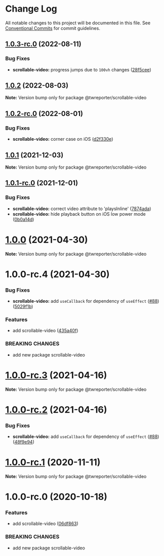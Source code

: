 # Change Log

All notable changes to this project will be documented in this file.
See [Conventional Commits](https://conventionalcommits.org) for commit guidelines.

## [1.0.3-rc.0](https://github.com/twreporter/orangutan/compare/@twreporter/scrollable-video@1.0.2...@twreporter/scrollable-video@1.0.3-rc.0) (2022-08-11)


### Bug Fixes

* **scrollable-video:** progress jumps due to `100vh` changes ([28f5cee](https://github.com/twreporter/orangutan/commit/28f5cee17766c569b7a41606bfb16841b24c308f))





## [1.0.2](https://github.com/twreporter/orangutan/compare/@twreporter/scrollable-video@1.0.2-rc.0...@twreporter/scrollable-video@1.0.2) (2022-08-03)

**Note:** Version bump only for package @twreporter/scrollable-video





## [1.0.2-rc.0](https://github.com/twreporter/orangutan/compare/@twreporter/scrollable-video@1.0.1...@twreporter/scrollable-video@1.0.2-rc.0) (2022-08-01)


### Bug Fixes

* **scrollable-video:** corner case on iOS ([d2f330e](https://github.com/twreporter/orangutan/commit/d2f330eee30fad29f1d1a674e1516b0c379511e2))





## [1.0.1](https://github.com/twreporter/orangutan/compare/@twreporter/scrollable-video@1.0.1-rc.0...@twreporter/scrollable-video@1.0.1) (2021-12-03)

**Note:** Version bump only for package @twreporter/scrollable-video





## [1.0.1-rc.0](https://github.com/twreporter/orangutan/compare/@twreporter/scrollable-video@1.0.0...@twreporter/scrollable-video@1.0.1-rc.0) (2021-12-01)


### Bug Fixes

* **scrollable-video:** correct video attribute to 'playsInline' ([7874ada](https://github.com/twreporter/orangutan/commit/7874ada56803668ec9d019508493a0025530b4cf))
* **scrollable-video:** hide playback button on iOS low power mode ([0b0a14d](https://github.com/twreporter/orangutan/commit/0b0a14d31cb1f7410cfc2db412c77f89aff6bc72))





# [1.0.0](https://github.com/twreporter/orangutan/compare/@twreporter/scrollable-video@1.0.0-rc.4...@twreporter/scrollable-video@1.0.0) (2021-04-30)

**Note:** Version bump only for package @twreporter/scrollable-video





# 1.0.0-rc.4 (2021-04-30)


### Bug Fixes

* **scrollable-video:** add `useCallback` for dependency of `useEffect` ([#88](https://github.com/twreporter/orangutan/issues/88)) ([5029f1b](https://github.com/twreporter/orangutan/commit/5029f1b1b42c40c2a0c774bc5796804901b6ce1f))


### Features

* add scrollable-video ([435a40f](https://github.com/twreporter/orangutan/commit/435a40f20b6ca3bfac2a9053a3509c8592f86a20))


### BREAKING CHANGES

* add new package scrollable-video





# [1.0.0-rc.3](https://github.com/twreporter/orangutan/compare/@twreporter/scrollable-video@1.0.0-rc.2...@twreporter/scrollable-video@1.0.0-rc.3) (2021-04-16)

**Note:** Version bump only for package @twreporter/scrollable-video





# [1.0.0-rc.2](https://github.com/twreporter/orangutan/compare/@twreporter/scrollable-video@1.0.0-rc.1...@twreporter/scrollable-video@1.0.0-rc.2) (2021-04-16)


### Bug Fixes

* **scrollable-video:** add `useCallback` for dependency of `useEffect` ([#88](https://github.com/twreporter/orangutan/issues/88)) ([48f9e94](https://github.com/twreporter/orangutan/commit/48f9e9417ab989682060606aa6eab9be8168551c))





# [1.0.0-rc.1](https://github.com/twreporter/orangutan/compare/@twreporter/scrollable-video@1.0.0-rc.0...@twreporter/scrollable-video@1.0.0-rc.1) (2020-11-11)

**Note:** Version bump only for package @twreporter/scrollable-video





# 1.0.0-rc.0 (2020-10-18)


### Features

* add scrollable-video ([06df863](https://github.com/twreporter/orangutan/commit/06df863071851557fa5a878ea1a44037d326af8f))


### BREAKING CHANGES

* add new package scrollable-video

